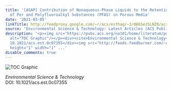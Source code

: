 ```yaml
---
title: '[ASAP] Contribution of Nonaqueous-Phase Liquids to the Retention and Transport
  of Per and Polyfluoroalkyl Substances (PFAS) in Porous Media'
date: '2021-03-05'
linkTitle: http://feedproxy.google.com/~r/acs/esthag/~3/O66Sez5LNZ0/acs.est.0c07355
source: 'Environmental Science & Technology: Latest Articles (ACS Publications)'
description: '<p><img src="https://pubs.acs.org/na101/home/literatum/publisher/achs/journals/content/esthag/0/esthag.ahead-of-print/acs.est.0c07355/20210305/images/medium/es0c07355_0004.gif"
  alt="TOC Graphic"/></p><div><cite>Environmental Science & Technology</cite></div><div>DOI:
  10.1021/acs.est.0c07355</div><img src="http://feeds.feedburner.com/~r/acs/esthag/~4/O66Sez5LNZ0"
  height="1" width="1" ...'
disable_comments: true
---
```

<p><img src="https://pubs.acs.org/na101/home/literatum/publisher/achs/journals/content/esthag/0/esthag.ahead-of-print/acs.est.0c07355/20210305/images/medium/es0c07355_0004.gif" alt="TOC Graphic"/></p><div><cite>Environmental Science & Technology</cite></div><div>DOI: 10.1021/acs.est.0c07355</div><img src="http://feeds.feedburner.com/~r/acs/esthag/~4/O66Sez5LNZ0" height="1" width="1" ...